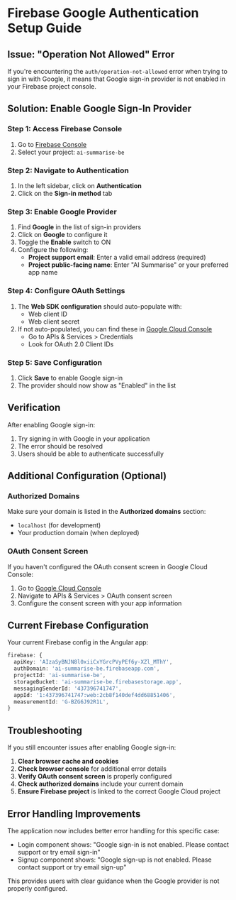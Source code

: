 # Firebase Google Authentication Setup Guide

## Issue: "Operation Not Allowed" Error

If you're encountering the `auth/operation-not-allowed` error when trying to sign in with Google, it means that Google sign-in provider is not enabled in your Firebase project console.

## Solution: Enable Google Sign-In Provider

### Step 1: Access Firebase Console
1. Go to [Firebase Console](https://console.firebase.google.com/)
2. Select your project: `ai-summarise-be`

### Step 2: Navigate to Authentication
1. In the left sidebar, click on **Authentication**
2. Click on the **Sign-in method** tab

### Step 3: Enable Google Provider
1. Find **Google** in the list of sign-in providers
2. Click on **Google** to configure it
3. Toggle the **Enable** switch to ON
4. Configure the following:
   - **Project support email**: Enter a valid email address (required)
   - **Project public-facing name**: Enter "AI Summarise" or your preferred app name

### Step 4: Configure OAuth Settings
1. The **Web SDK configuration** should auto-populate with:
   - Web client ID
   - Web client secret
2. If not auto-populated, you can find these in [Google Cloud Console](https://console.cloud.google.com/)
   - Go to APIs & Services > Credentials
   - Look for OAuth 2.0 Client IDs

### Step 5: Save Configuration
1. Click **Save** to enable Google sign-in
2. The provider should now show as "Enabled" in the list

## Verification

After enabling Google sign-in:
1. Try signing in with Google in your application
2. The error should be resolved
3. Users should be able to authenticate successfully

## Additional Configuration (Optional)

### Authorized Domains
Make sure your domain is listed in the **Authorized domains** section:
- `localhost` (for development)
- Your production domain (when deployed)

### OAuth Consent Screen
If you haven't configured the OAuth consent screen in Google Cloud Console:
1. Go to [Google Cloud Console](https://console.cloud.google.com/)
2. Navigate to APIs & Services > OAuth consent screen
3. Configure the consent screen with your app information

## Current Firebase Configuration

Your current Firebase config in the Angular app:
```typescript
firebase: {
  apiKey: 'AIzaSyBNJN8l0xiiCxYGrcPVyPEf6y-XZl_MThY',
  authDomain: 'ai-summarise-be.firebaseapp.com',
  projectId: 'ai-summarise-be',
  storageBucket: 'ai-summarise-be.firebasestorage.app',
  messagingSenderId: '437396741747',
  appId: '1:437396741747:web:2cb8f140def4dd68851406',
  measurementId: 'G-BZG6J92R1L',
}
```

## Troubleshooting

If you still encounter issues after enabling Google sign-in:

1. **Clear browser cache and cookies**
2. **Check browser console** for additional error details
3. **Verify OAuth consent screen** is properly configured
4. **Check authorized domains** include your current domain
5. **Ensure Firebase project** is linked to the correct Google Cloud project

## Error Handling Improvements

The application now includes better error handling for this specific case:
- Login component shows: "Google sign-in is not enabled. Please contact support or try email sign-in"
- Signup component shows: "Google sign-up is not enabled. Please contact support or try email sign-up"

This provides users with clear guidance when the Google provider is not properly configured.